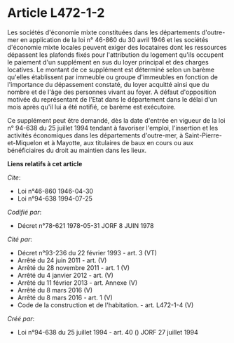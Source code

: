 # Article L472-1-2

Les sociétés d'économie mixte constituées dans les départements d'outre-mer en application de la loi n° 46-860 du 30 avril
1946 et les sociétés d'économie mixte locales peuvent exiger des locataires dont les ressources dépassent les plafonds fixés
pour l'attribution du logement qu'ils occupent le paiement d'un supplément en sus du loyer principal et des charges
locatives. Le montant de ce supplément est déterminé selon un barème qu'elles établissent par immeuble ou groupe d'immeubles
en fonction de l'importance du dépassement constaté, du loyer acquitté ainsi que du nombre et de l'âge des personnes vivant
au foyer. A défaut d'opposition motivée du représentant de l'Etat dans le département dans le délai d'un mois après qu'il lui
a été notifié, ce barème est exécutoire.

Ce supplément peut être demandé, dès la date d'entrée en vigueur de la loi n° 94-638 du 25 juillet 1994 tendant à favoriser
l'emploi, l'insertion et les activités économiques dans les départements d'outre-mer, à Saint-Pierre-et-Miquelon et à
Mayotte, aux titulaires de baux en cours ou aux bénéficiaires du droit au maintien dans les lieux.

**Liens relatifs à cet article**

_Cite_:

  - Loi n°46-860 1946-04-30
  - Loi n°94-638 1994-07-25

_Codifié par_:

  - Décret n°78-621 1978-05-31 JORF 8 JUIN 1978

_Cité par_:

  - Décret n°93-236 du 22 février 1993 - art. 3 (VT)
  - Arrêté du 24 juin 2011 - art. (V)
  - Arrêté du 28 novembre 2011 - art. 1 (V)
  - Arrêté du 4 janvier 2012 - art. (V)
  - Arrêté du 11 février 2013 - art. Annexe (V)
  - Arrêté du 8 mars 2016 (V)
  - Arrêté du 8 mars 2016 - art. 1 (V)
  - Code de la construction et de l'habitation. - art. L472-1-4 (V)

_Créé par_:

  - Loi n°94-638 du 25 juillet 1994 - art. 40 () JORF 27 juillet 1994
